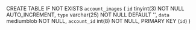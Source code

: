 CREATE TABLE IF NOT EXISTS `account_images` (
  `id` tinyint(3) NOT NULL AUTO_INCREMENT,
  `type` varchar(25) NOT NULL DEFAULT '',
  `data` mediumblob NOT NULL,
  `account_id` int(8) NOT NULL,
  PRIMARY KEY (`id`)
)
